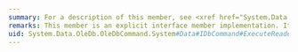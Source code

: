 ```yaml
---
summary: For a description of this member, see <xref href="System.Data.OleDb.OleDbCommand.System.Data.IDbCommand.ExecuteReader"></xref>.
remarks: This member is an explicit interface member implementation. It can be used only when the <xref:System.Data.OleDb.OleDbCommand> instance is cast to an <xref:System.Data.IDbCommand> interface.
uid: System.Data.OleDb.OleDbCommand.System#Data#IDbCommand#ExecuteReader*
---
```

